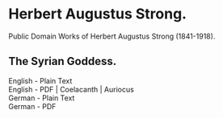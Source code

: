 # Herbert Augustus Strong.

Public Domain Works of Herbert Augustus Strong (1841-1918).

## The Syrian Goddess.

English - Plain Text  
English - PDF | Coelacanth | Auriocus  
German - Plain Text  
German - PDF  
